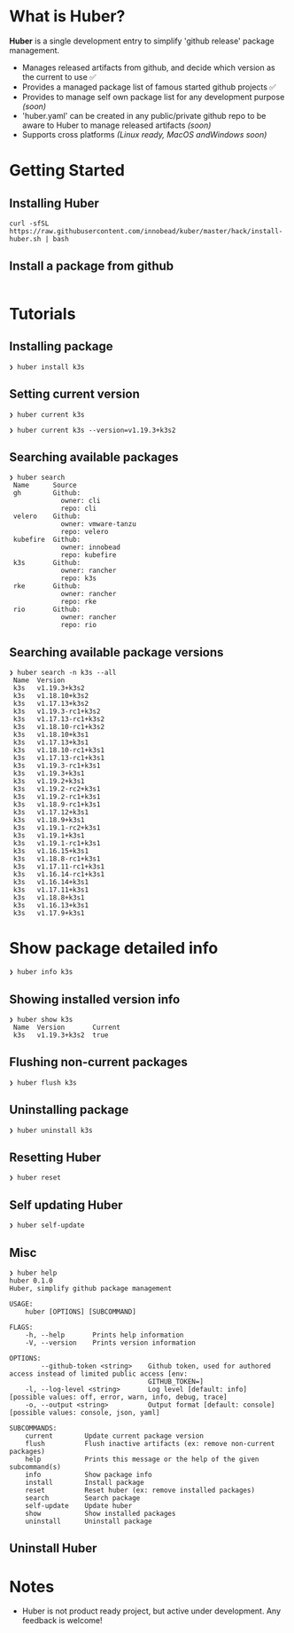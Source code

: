 # What is Huber?

**Huber** is a single development entry to simplify 'github release' package management. 

- Manages released artifacts from github, and decide which version as the current to use ✅
- Provides a managed package list of famous started github projects ✅
- Provides to manage self own package list for any development purpose *(soon)*
- 'huber.yaml' can be created in any public/private github repo to be aware to Huber to manage released artifacts *(soon)*   
- Supports cross platforms *(Linux ready, MacOS andWindows soon)* 

# Getting Started

## Installing Huber

```console
curl -sfSL https://raw.githubusercontent.com/innobead/kuber/master/hack/install-huber.sh | bash
```

## Install a package from github

```console

```

# Tutorials

## Installing package

```console
❯ huber install k3s

```

## Setting current version

```console
❯ huber current k3s

❯ huber current k3s --version=v1.19.3+k3s2

```

## Searching available packages

```console
❯ huber search
 Name      Source 
 gh        Github: 
             owner: cli 
             repo: cli 
 velero    Github: 
             owner: vmware-tanzu 
             repo: velero 
 kubefire  Github: 
             owner: innobead 
             repo: kubefire 
 k3s       Github: 
             owner: rancher 
             repo: k3s 
 rke       Github: 
             owner: rancher 
             repo: rke 
 rio       Github: 
             owner: rancher 
             repo: rio 

```

## Searching available package versions

```console
❯ huber search -n k3s --all
 Name  Version 
 k3s   v1.19.3+k3s2 
 k3s   v1.18.10+k3s2 
 k3s   v1.17.13+k3s2 
 k3s   v1.19.3-rc1+k3s2 
 k3s   v1.17.13-rc1+k3s2 
 k3s   v1.18.10-rc1+k3s2 
 k3s   v1.18.10+k3s1 
 k3s   v1.17.13+k3s1 
 k3s   v1.18.10-rc1+k3s1 
 k3s   v1.17.13-rc1+k3s1 
 k3s   v1.19.3-rc1+k3s1 
 k3s   v1.19.3+k3s1 
 k3s   v1.19.2+k3s1 
 k3s   v1.19.2-rc2+k3s1 
 k3s   v1.19.2-rc1+k3s1 
 k3s   v1.18.9-rc1+k3s1 
 k3s   v1.17.12+k3s1 
 k3s   v1.18.9+k3s1 
 k3s   v1.19.1-rc2+k3s1 
 k3s   v1.19.1+k3s1 
 k3s   v1.19.1-rc1+k3s1 
 k3s   v1.16.15+k3s1 
 k3s   v1.18.8-rc1+k3s1 
 k3s   v1.17.11-rc1+k3s1 
 k3s   v1.16.14-rc1+k3s1 
 k3s   v1.16.14+k3s1 
 k3s   v1.17.11+k3s1 
 k3s   v1.18.8+k3s1 
 k3s   v1.16.13+k3s1 
 k3s   v1.17.9+k3s1 

```

# Show package detailed info

```console
❯ huber info k3s

```

## Showing installed version info

```console
❯ huber show k3s
 Name  Version       Current 
 k3s   v1.19.3+k3s2  true

```

## Flushing non-current packages

```console
❯ huber flush k3s

```

## Uninstalling package

```console
❯ huber uninstall k3s

```

## Resetting Huber

```console
❯ huber reset

```

## Self updating Huber

```console
❯ huber self-update

```

## Misc

```console
❯ huber help
huber 0.1.0
Huber, simplify github package management

USAGE:
    huber [OPTIONS] [SUBCOMMAND]

FLAGS:
    -h, --help       Prints help information
    -V, --version    Prints version information

OPTIONS:
        --github-token <string>    Github token, used for authored access instead of limited public access [env:
                                   GITHUB_TOKEN=]
    -l, --log-level <string>       Log level [default: info]  [possible values: off, error, warn, info, debug, trace]
    -o, --output <string>          Output format [default: console]  [possible values: console, json, yaml]

SUBCOMMANDS:
    current        Update current package version
    flush          Flush inactive artifacts (ex: remove non-current packages)
    help           Prints this message or the help of the given subcommand(s)
    info           Show package info
    install        Install package
    reset          Reset huber (ex: remove installed packages)
    search         Search package
    self-update    Update huber
    show           Show installed packages
    uninstall      Uninstall package

```

## Uninstall Huber

# Notes

- Huber is not product ready project, but active under development. Any feedback is welcome!